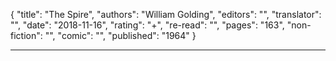 {
"title": "The Spire",
"authors": "William Golding",
"editors": "",
"translator": "",
"date": "2018-11-16",
"rating": "+",
"re-read": "",
"pages": "163",
"non-fiction": "",
"comic": "",
"published": "1964"
}

---
